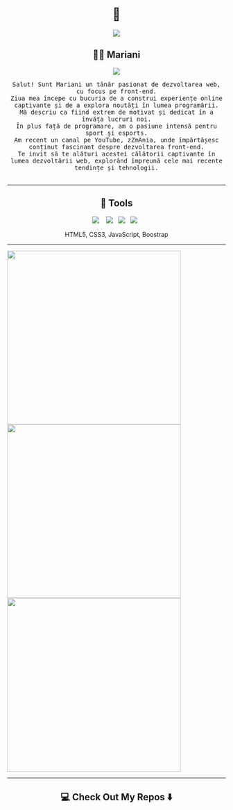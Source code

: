 <!--
--->  

<h1 align="center"> 👋 </h1>
<div align="center">
  <img src="https://media.giphy.com/media/Dh5q0sShxgp13DwrvG/giphy.gif">
</div>

<h2 align="center"> 👨‍💻 Mariani</h2>
<p align="center"><img src="https://komarev.com/ghpvc/?username=vi-dev0&style=flat-square&color=yellow"></p>
<p align="center">
  <samp>Salut! Sunt Mariani un tânăr pasionat de dezvoltarea web, cu focus pe front-end. <br>Ziua mea începe cu bucuria de a construi experiențe online captivante și de a explora noutăți în lumea programării. <br>Mă descriu ca fiind extrem de motivat și dedicat în a învăța lucruri noi. <br> În plus față de programare, am o pasiune intensă pentru sport și esports.
                <br>Am recent un canal pe YouTube, zZmAnia, unde împărtășesc conținut fascinant despre dezvoltarea front-end. <br> Te invit să te alături acestei călătorii captivante în lumea dezvoltării web, explorând împreună cele mai recente tendințe și tehnologii.</span>
  </samp>
  <br> <br>
</p>

<hr>

<h2 align="center"> 🔭 Tools</h2>
<p align="center">
  <img src="https://img.shields.io/badge/HTML%20-%2300D9FF.svg?&style=for-the-badge&logo=HTML5&logoColor=white" />&nbsp;&nbsp;&nbsp;
  <img src="https://img.shields.io/badge/CSS3%20-%23D14836.svg?&style=for-the-badge&logo=CSS3&logoColor=white" />&nbsp;&nbsp;
  <img src="https://img.shields.io/badge/JS%20-%23D14896.svg?&style=for-the-badge&logo=JavaScript&logoColor=white" />&nbsp;&nbsp;
  <img src="https://img.shields.io/badge/C++%20-%23D14716.svg?&style=for-the-badge&logo=C++&logoColor=white" />&nbsp;&nbsp;
</p>
<p align="center">HTML5, CSS3, JavaScript, Boostrap </p>

<hr>
<img src='https://randommeme-five.vercel.app/' style="height: 400px;"/> <img src='https://randommeme-five.vercel.app/' style="height: 400px;"/>
<img src='https://randommeme-five.vercel.app/' style="height: 400px;"/>
<hr>

<h2  align="center">💻 Check Out My Repos ⬇️ </h2>
